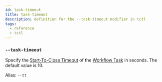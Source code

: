 ```yaml
---
id: task-timeout
title: task-timeout
description: definition for the --task-timeout modifier in tctl
tags:
  - reference
  - tctl
---
```


### `--task-timeout`

Specify the [Start-To-Close Timeout](/concepts/what-is-a-start-to-close-timeout) of the [Workflow Task](/concepts/what-is-a-workflow-task) in seconds.
The default value is 10.

Alias: `--tt`
